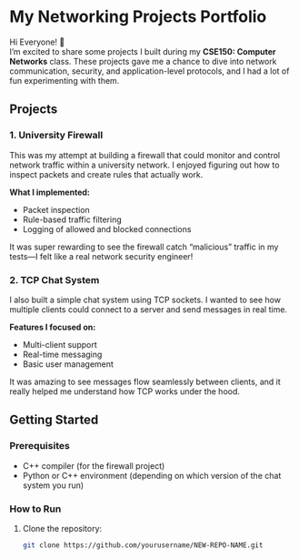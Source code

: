 # My Networking Projects Portfolio

Hi Everyone! 👋  
I’m excited to share some projects I built during my **CSE150: Computer Networks** class. These projects gave me a chance to dive into network communication, security, and application-level protocols, and I had a lot of fun experimenting with them.  

## Projects

### 1. University Firewall
This was my attempt at building a firewall that could monitor and control network traffic within a university network. I enjoyed figuring out how to inspect packets and create rules that actually work.  

**What I implemented:**
- Packet inspection
- Rule-based traffic filtering
- Logging of allowed and blocked connections  

It was super rewarding to see the firewall catch “malicious” traffic in my tests—I felt like a real network security engineer!  

### 2. TCP Chat System
I also built a simple chat system using TCP sockets. I wanted to see how multiple clients could connect to a server and send messages in real time.  

**Features I focused on:**
- Multi-client support
- Real-time messaging
- Basic user management  

It was amazing to see messages flow seamlessly between clients, and it really helped me understand how TCP works under the hood.  

## Getting Started

### Prerequisites
- C++ compiler (for the firewall project)  
- Python or C++ environment (depending on which version of the chat system you run)  

### How to Run
1. Clone the repository:
   ```bash
   git clone https://github.com/yourusername/NEW-REPO-NAME.git
